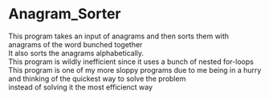 # Anagram_Sorter
This program takes an input of anagrams and then sorts them with anagrams of the word bunched together<br>
It also sorts the anagrams alphabetically.<br/>
This program is wildly inefficient since it uses a bunch of nested for-loops<br/>
This program is one of my more sloppy programs due to me being in a hurry and thinking of the quickest way to solve the problem<br/>
instead of solving it the most efficienct way</br>
